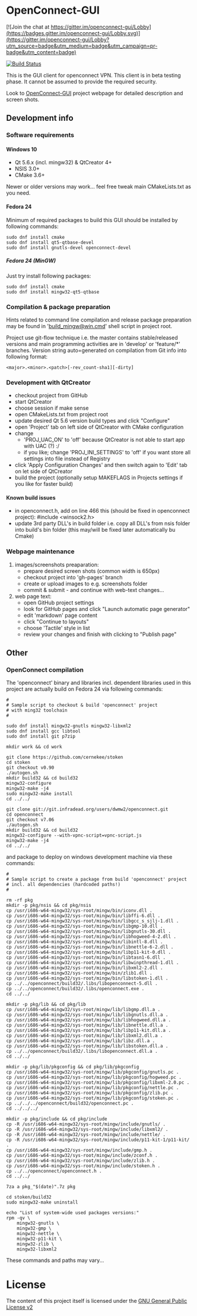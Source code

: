 # OpenConnect-GUI

[![Join the chat at https://gitter.im/openconnect-gui/Lobby](https://badges.gitter.im/openconnect-gui/Lobby.svg)](https://gitter.im/openconnect-gui/Lobby?utm_source=badge&utm_medium=badge&utm_campaign=pr-badge&utm_content=badge) 

[![Build Status](https://travis-ci.org/openconnect/openconnect-gui.svg?branch=master)](https://travis-ci.org/openconnect/openconnect-gui)

This is the GUI client for openconnect VPN.
This client is in beta testing phase. It cannot be assumed to provide
the required security.

Look to [OpenConnect-GUI](http://openconnect.github.io/openconnect-gui/) project webpage for detailed description and screen shots.

## Development info

### Software requirements
#### Windows 10
* Qt 5.6.x (incl. mingw32) & QtCreator 4+
* NSIS 3.0+
* CMake 3.6+

Newer or older versions may work... feel free tweak main CMakeLists.txt as you need.

#### Fedora 24
Minimum of required packages to build this GUI should be installed by following commands:

    sudo dnf install cmake
    sudo dnf install qt5-qtbase-devel
    sudo dnf install gnutls-devel openconnect-devel

##### Fedora 24 (MinGW)
Just try install following packages:

    sudo dnf install cmake
    sudo dnf install mingw32-qt5-qtbase

### Compilation & package preparation
Hints related to command line compilation and release package preparation
may be found in 'build_mingw@win.cmd' shell script in project root.

Project use git-flow technique i.e. the master contains stable/released versions
and main programming activities are in 'develop' or 'feature/*' branches.
Version string auto=generated on compilation from Git info into following format:
	
	<major>.<minor>.<patch>[-rev_count-sha1][-dirty]

### Development with QtCreator
- checkout project from GitHub
- start QtCreator
- choose session if make sense
- open CMakeLists.txt from project root
- update desired Qt 5.6 version build types and click "Configure"
- open 'Project' tab on left side of QtCreator with CMake configuration
- change
	- 'PROJ_UAC_ON' to 'off' because QtCreator is not able to start app with UAC (?) :/
	- if you like; change 'PROJ_INI_SETTINGS' to 'off' if you want store all settings into file instead of Registry
- click 'Apply Configuration Changes' and then switch again to 'Edit' tab on let side of QtCreator
- build the project (optionally setup MAKEFLAGS in Projects settings if you like for faster build)

#### Known build issues
- in openconnect.h, add on line 466 this (should be fixed in openconnect project):
	#include <winsock2.h>
- update 3rd party DLL's in build folder i.e. copy all DLL's from nsis folder
into build's bin folder (this may/will be fixed later automatically bu Cmake)

### Webpage maintenance
1. images/screenshots preaparation:
	- prepare desired screen shots (common width is 650px)
	- checkout project into 'gh-pages' branch
	- create or upload images to e.g. screenshots folder
	- commit & submit - and continue with web-text changes...
2. web page text:
	- open GitHub project settings
	- look for GitHub pages and click "Launch automatic page generator"
	- edit 'markdown' page content
	- click "Continue to layouts"
	- choose 'Tactile' style in list
	- review your changes and finish with clicking to "Publish page"


## Other
### OpenConnect compilation
The 'openconnect' binary and libraries incl. dependent libraries used in this project are actually build on Fedora 24 via following commands:

	#
	# Sample script to checkout & build 'openconnect' project
	# with ming32 toolchain
	#

	sudo dnf install mingw32-gnutls mingw32-libxml2
	sudo dnf install gcc libtool
	sudo dnf install git p7zip
	
	mkdir work && cd work
	
	git clone https://github.com/cernekee/stoken
	cd stoken
	git checkout v0.90
	./autogen.sh
	mkdir build32 && cd build32
	mingw32-configure
	mingw32-make -j4
	sudo mingw32-make install
	cd ../../
	
	git clone git://git.infradead.org/users/dwmw2/openconnect.git
	cd openconnect
	git checkout v7.06
	./autogen.sh
	mkdir build32 && cd build32
	mingw32-configure --with-vpnc-script=vpnc-script.js
	mingw32-make -j4
	cd ../../

and package to deploy on windows development machine via these commands:

	#
	# Sample script to create a package from build 'openconnect' project
	# incl. all dependencies (hardcoded paths!)
	#

	rm -rf pkg
	mkdir -p pkg/nsis && cd pkg/nsis
	cp /usr/i686-w64-mingw32/sys-root/mingw/bin/iconv.dll .
	cp /usr/i686-w64-mingw32/sys-root/mingw/bin/libffi-6.dll .
	cp /usr/i686-w64-mingw32/sys-root/mingw/bin/libgcc_s_sjlj-1.dll .
	cp /usr/i686-w64-mingw32/sys-root/mingw/bin/libgmp-10.dll .
	cp /usr/i686-w64-mingw32/sys-root/mingw/bin/libgnutls-30.dll .
	cp /usr/i686-w64-mingw32/sys-root/mingw/bin/libhogweed-4-2.dll .
	cp /usr/i686-w64-mingw32/sys-root/mingw/bin/libintl-8.dll .
	cp /usr/i686-w64-mingw32/sys-root/mingw/bin/libnettle-6-2.dll .
	cp /usr/i686-w64-mingw32/sys-root/mingw/bin/libp11-kit-0.dll .
	cp /usr/i686-w64-mingw32/sys-root/mingw/bin/libtasn1-6.dll .
	cp /usr/i686-w64-mingw32/sys-root/mingw/bin/libwinpthread-1.dll .
	cp /usr/i686-w64-mingw32/sys-root/mingw/bin/libxml2-2.dll .
	cp /usr/i686-w64-mingw32/sys-root/mingw/bin/zlib1.dll .
	cp /usr/i686-w64-mingw32/sys-root/mingw/bin/libstoken-1.dll .
	cp ../../openconnect/build32/.libs/libopenconnect-5.dll .
	cp ../../openconnect/build32/.libs/openconnect.exe .
	cd ../../

	mkdir -p pkg/lib && cd pkg/lib
	cp /usr/i686-w64-mingw32/sys-root/mingw/lib/libgmp.dll.a .
	cp /usr/i686-w64-mingw32/sys-root/mingw/lib/libgnutls.dll.a .
	cp /usr/i686-w64-mingw32/sys-root/mingw/lib/libhogweed.dll.a .
	cp /usr/i686-w64-mingw32/sys-root/mingw/lib/libnettle.dll.a .
	cp /usr/i686-w64-mingw32/sys-root/mingw/lib/libp11-kit.dll.a .
	cp /usr/i686-w64-mingw32/sys-root/mingw/lib/libxml2.dll.a .
	cp /usr/i686-w64-mingw32/sys-root/mingw/lib/libz.dll.a .
	cp /usr/i686-w64-mingw32/sys-root/mingw/lib/libstoken.dll.a .
	cp ../../openconnect/build32/.libs/libopenconnect.dll.a .
	cd ../../

	mkdir -p pkg/lib/pkgconfig && cd pkg/lib/pkgconfig
	cp /usr/i686-w64-mingw32/sys-root/mingw/lib/pkgconfig/gnutls.pc .
	cp /usr/i686-w64-mingw32/sys-root/mingw/lib/pkgconfig/hogweed.pc .
	cp /usr/i686-w64-mingw32/sys-root/mingw/lib/pkgconfig/libxml-2.0.pc .
	cp /usr/i686-w64-mingw32/sys-root/mingw/lib/pkgconfig/nettle.pc .
	cp /usr/i686-w64-mingw32/sys-root/mingw/lib/pkgconfig/zlib.pc .
	cp /usr/i686-w64-mingw32/sys-root/mingw/lib/pkgconfig/stoken.pc .
	cp ../../../openconnect/build32/openconnect.pc .
	cd ../../../
	
	mkdir -p pkg/include && cd pkg/include
	cp -R /usr/i686-w64-mingw32/sys-root/mingw/include/gnutls/ .
	cp -R /usr/i686-w64-mingw32/sys-root/mingw/include/libxml2/ .
	cp -R /usr/i686-w64-mingw32/sys-root/mingw/include/nettle/ .
	cp -R /usr/i686-w64-mingw32/sys-root/mingw/include/p11-kit-1/p11-kit/ .
	cp /usr/i686-w64-mingw32/sys-root/mingw/include/gmp.h .
	cp /usr/i686-w64-mingw32/sys-root/mingw/include/zconf.h .
	cp /usr/i686-w64-mingw32/sys-root/mingw/include/zlib.h .
	cp /usr/i686-w64-mingw32/sys-root/mingw/include/stoken.h .
	cp ../../openconnect/openconnect.h .
	cd ../../
	
	7za a pkg_"$(date)".7z pkg
	
	cd stoken/build32
	sudo mingw32-make uninstall
	
	echo "List of system-wide used packages versions:"
	rpm -qv \
	    mingw32-gnutls \
	    mingw32-gmp \
	    mingw32-nettle \
	    mingw32-p11-kit \
	    mingw32-zlib \
	    mingw32-libxml2

These commands and paths may vary...

# License
The content of this project itself is licensed under the [GNU General Public License v2](LICENSE.txt)
